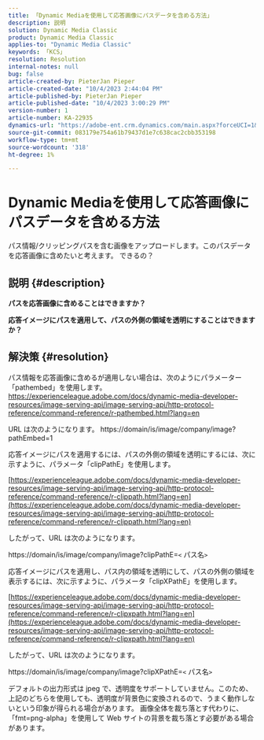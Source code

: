 ```yaml
---
title: 「Dynamic Mediaを使用して応答画像にパスデータを含める方法」
description: 説明
solution: Dynamic Media Classic
product: Dynamic Media Classic
applies-to: "Dynamic Media Classic"
keywords: 「KCS」
resolution: Resolution
internal-notes: null
bug: false
article-created-by: PieterJan Pieper
article-created-date: "10/4/2023 2:44:04 PM"
article-published-by: PieterJan Pieper
article-published-date: "10/4/2023 3:00:29 PM"
version-number: 1
article-number: KA-22935
dynamics-url: "https://adobe-ent.crm.dynamics.com/main.aspx?forceUCI=1&pagetype=entityrecord&etn=knowledgearticle&id=92487871-c462-ee11-be6e-6045bd006793"
source-git-commit: 083179e754a61b79437d1e7c638cac2cbb353198
workflow-type: tm+mt
source-wordcount: '318'
ht-degree: 1%

---
```


# Dynamic Mediaを使用して応答画像にパスデータを含める方法


パス情報/クリッピングパスを含む画像をアップロードします。このパスデータを応答画像に含めたいと考えます。
できるの？

## 説明 {#description}


<b>パスを応答画像に含めることはできますか？</b>

<b>応答イメージにパスを適用して、パスの外側の領域を透明にすることはできますか？</b>


## 解決策 {#resolution}


パス情報を応答画像に含めるが適用しない場合は、次のようにパラメーター「pathembed」を使用します。 https://experienceleague.adobe.com/docs/dynamic-media-developer-resources/image-serving-api/image-serving-api/http-protocol-reference/command-reference/r-pathembed.html?lang=en

URL は次のようになります。 https://domain/is/image/company/image?pathEmbed=1

応答イメージにパスを適用するには、パスの外側の領域を透明にするには、次に示すように、パラメータ「clipPathE」を使用します。

[https://experienceleague.adobe.com/docs/dynamic-media-developer-resources/image-serving-api/image-serving-api/http-protocol-reference/command-reference/r-clippath.html?lang=en](https://experienceleague.adobe.com/docs/dynamic-media-developer-resources/image-serving-api/image-serving-api/http-protocol-reference/command-reference/r-clippath.html?lang=en)

したがって、URL は次のようになります。

https://domain/is/image/company/image?clipPathE=`<` パス名`>`

応答イメージにパスを適用し、パス内の領域を透明にして、パスの外側の領域を表示するには、次に示すように、パラメータ「clipXPathE」を使用します。

[https://experienceleague.adobe.com/docs/dynamic-media-developer-resources/image-serving-api/image-serving-api/http-protocol-reference/command-reference/r-clipxpath.html?lang=en](https://experienceleague.adobe.com/docs/dynamic-media-developer-resources/image-serving-api/image-serving-api/http-protocol-reference/command-reference/r-clipxpath.html?lang=en)

したがって、URL は次のようになります。

https://domain/is/image/company/image?clipXPathE=`<` パス名`>`

デフォルトの出力形式は jpeg で、透明度をサポートしていません。このため、上記のどちらを使用しても、透明度が背景色に変換されるので、うまく動作しないという印象が得られる場合があります。 画像全体を裁ち落とす代わりに、「fmt=png-alpha」を使用して Web サイトの背景を裁ち落とす必要がある場合があります。



